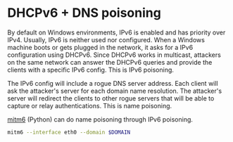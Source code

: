 # DHCPv6 + DNS poisoning

By default on Windows environments, IPv6 is enabled and has priority over IPv4. Usually, IPv6 is neither used nor configured. When a Windows machine boots or gets plugged in the network, it asks for a IPv6 configuration using DHCPv6. Since DHCPv6 works in multicast, attackers on the same network can answer the DHCPv6 queries and provide the clients with a specific IPv6 config. This is IPv6 poisoning.

The IPv6 config will include a rogue DNS server address. Each client will ask the attacker's server for each domain name resolution. The attacker's server will redirect the clients to other rogue servers that will be able to capture or relay authentications. This is name poisoning.

[mitm6](https://github.com/fox-it/mitm6) \(Python\) can do name poisoning through IPv6 poisoning.

```bash
mitm6 --interface eth0 --domain $DOMAIN
```

